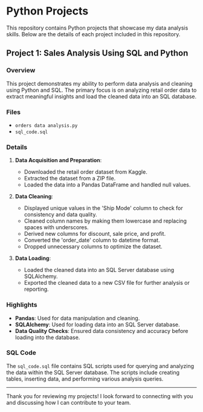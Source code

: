# Python Projects

This repository contains Python projects that showcase my data analysis skills. Below are the details of each project included in this repository.

## Project 1: Sales Analysis Using SQL and Python

### Overview
This project demonstrates my ability to perform data analysis and cleaning using Python and SQL. The primary focus is on analyzing retail order data to extract meaningful insights and load the cleaned data into an SQL database.

### Files
- `orders data analysis.py`
- `sql_code.sql`

### Details
1. **Data Acquisition and Preparation**:
    - Downloaded the retail order dataset from Kaggle.
    - Extracted the dataset from a ZIP file.
    - Loaded the data into a Pandas DataFrame and handled null values.

2. **Data Cleaning**:
    - Displayed unique values in the 'Ship Mode' column to check for consistency and data quality.
    - Cleaned column names by making them lowercase and replacing spaces with underscores.
    - Derived new columns for discount, sale price, and profit.
    - Converted the 'order_date' column to datetime format.
    - Dropped unnecessary columns to optimize the dataset.

3. **Data Loading**:
    - Loaded the cleaned data into an SQL Server database using SQLAlchemy.
    - Exported the cleaned data to a new CSV file for further analysis or reporting.

### Highlights
- **Pandas**: Used for data manipulation and cleaning.
- **SQLAlchemy**: Used for loading data into an SQL Server database.
- **Data Quality Checks**: Ensured data consistency and accuracy before loading into the database.

### SQL Code
The `sql_code.sql` file contains SQL scripts used for querying and analyzing the data within the SQL Server database. The scripts include creating tables, inserting data, and performing various analysis queries.

---

Thank you for reviewing my projects! I look forward to connecting with you and discussing how I can contribute to your team.
